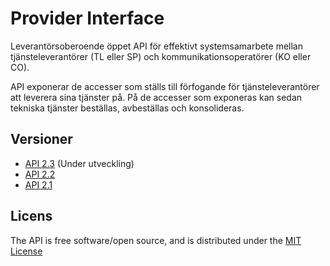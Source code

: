 # Provider Interface

Leverantörsoberoende öppet API för effektivt systemsamarbete mellan tjänsteleverantörer (TL eller SP) och kommunikationsoperatörer (KO eller CO).

API exponerar de accesser som ställs till förfogande för tjänsteleverantörer att leverera sina tjänster på. På de accesser som exponeras kan sedan tekniska tjänster beställas, avbeställas och konsolideras.

## Versioner

* [API 2.3](docs/provider_api_2.3/index.md) (Under utveckling)
* [API 2.2](docs/provider_api_2.2/index.md)
* [API 2.1](docs/provider_api_2.1/index.md)

## Licens

The API is free software/open source, and is distributed under the [MIT License](http://opensource.org/licenses/MIT)
